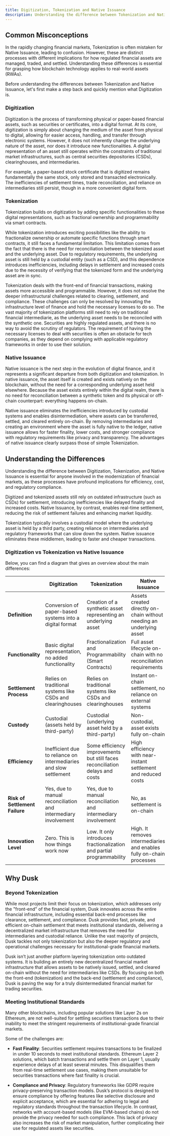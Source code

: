 ```yaml
---
title: Digitization, Tokenization and Native Issuance 
description: Understanding the difference between Tokenization and Native Issuance.
---
```


## Common Misconceptions
In the rapidly changing financial markets, Tokenization is often mistaken for Native Issuance, leading to confusion. However, these are distinct processes with different implications for how regulated financial assets are managed, traded, and settled. Understanding these differences is essential for grasping how blockchain technology applies to real-world assets (RWAs).


Before understanding the differences between Tokenization and Native Issuance, let's first make a step back and quickly mention what Digitization is.

### Digitization
Digitization is the process of transforming physical or paper-based financial assets, such as securities or certificates, into a digital format. At its core, digitization is simply about changing the medium of the asset from physical to digital, allowing for easier access, handling, and transfer through electronic systems. However, it does not inherently change the underlying nature of the asset, nor does it introduce new functionalities. A digital representation of an asset still operates within the constraints of traditional market infrastructures, such as central securities depositories (CSDs), clearinghouses, and intermediaries.

For example, a paper-based stock certificate that is digitized remains fundamentally the same stock, only stored and transacted electronically. The inefficiencies of settlement times, trade reconciliation, and reliance on intermediaries still persist, though in a more convenient digital form.

### Tokenization

Tokenization builds on digitization by adding specific functionalities to these digital representations, such as fractional ownership and programmability via smart contracts.

While tokenization introduces exciting possibilities like the ability to fractionalize ownership or automate specific functions through smart contracts, it still faces a fundamental limitation. This limitation comes from the fact that there is the need for reconciliation between the tokenized asset and the underlying asset. Due to regulatory requirements, the underlying asset is still held by a custodial entity (such as a CSD), and this dependence introduces inefficiencies, including delays in settlement and increased costs due to the necessity of verifying that the tokenized form and the underlying asset are in sync.

Tokenization deals with the front-end of financial transactions, making assets more accessible and programmable. However, it does not resolve the deeper infrastructural challenges related to clearing, settlement, and compliance. These challenges can only be resolved by innovating the infrastructure level of finance and hold the necessary licenses to do so. The vast majority of tokenization platforms still need to rely on traditional financial intermediarie, as the underlying asset needs to be reconciled with the synthetic one. Securities are highly regulated assets, and there is no way to avoid the scrutiny of regulators. The requirement of having the necessary licenses to deal with securities is often an obstacle for tech companies, as they depend on complying with applicable regulatory frameworks in order to use their solution.


### Native Issuance
Native issuance is the next step in the evolution of digital finance, and it represents a significant departure from both digitization and tokenization. In native issuance, the asset itself is created and exists natively on the blockchain, without the need for a corresponding underlying asset held elsewhere. Because the asset exists entirely within the digital realm, there is no need for reconciliation between a synthetic token and its physical or off-chain counterpart: everything happens on-chain.

Native issuance eliminates the inefficiencies introduced by custodial systems and enables disintermediation, where assets can be transferred, settled, and cleared entirely on-chain. By removing intermediaries and creating an environment where the asset is fully native to the ledger, native issuance allows for faster finality, lower costs, and stronger compliance with regulatory requirements like privacy and transparency. The advantages of native issuance clearly surpass those of simple Tokenization.

## Understanding the Differences
Understanding the difference between Digitization, Tokenization, and Native Issuance is essential for anyone involved in the modernization of financial markets, as these processes have profound implications for efficiency, cost, and regulatory compliance.

Digitized and tokenized assets still rely on outdated infrastructure (such as CSDs) for settlement, introducing inefficiencies like delayed finality and increased costs. Native Issuance, by contrast, enables real-time settlement, reducing the risk of settlement failures and enhancing market liquidity.

Tokenization typically involves a custodial model where the underlying asset is held by a third party, creating reliance on intermediaries and regulatory frameworks that can slow down the system. Native issuance eliminates these middlemen, leading to faster and cheaper transactions.

### Digitization vs Tokenization vs Native Issuance
Below, you can find a diagram that gives an overview about the main differences:

|                      | **Digitization**                                                      | **Tokenization**                                                    | **Native Issuance**                                                |
|---------------------------------|----------------------------------------------------------------------|--------------------------------------------------------------------|--------------------------------------------------------------------|
| **Definition**                  | Conversion of paper-based systems into a digital format                   | Creation of a synthetic asset representing an underlying asset | Assets created directly on-chain without needing an underlying asset |
| **Functionality**               | Basic digital representation, no added functionality                  | Fractionalization and Programmability (Smart Contracts) | Full asset lifecycle on-chain with no reconciliation requirements  |
| **Settlement Process**          | Relies on traditional systems like CSDs and clearinghouses             | Relies on traditional systems like CSDs and clearinghouses             | Instant on-chain settlement, no reliance on external systems        |
| **Custody**                     | Custodial (assets held by third-party)                               | Custodial (underlying asset held by a third-party)                     | Non-custodial, asset exists fully on-chain                          |
| **Efficiency**                  | Inefficient due to reliance on intermediaries and slow settlement      | Some efficiency improvements but still faces reconciliation delays and costs   | High efficiency with near-instant settlement and reduced costs   |
| **Risk of Settlement Failure**   | Yes, due to manual reconciliation and intermediary involvement       | Yes, due to manual reconciliation and intermediary involvement                 | No, as settlement is on-chain                    |
| **Innovation Level**            | Zero. This is how things work now                  | Low. It only introduces fractionalization and partial programmability              | High. It removes intermediaries and enables fully on-chain processes    |

## Why Dusk

### Beyond Tokenization

While most projects limit their focus on tokenization, which addresses only the "front-end" of the financial system, Dusk innovates across the entire financial infrastructure, including essential back-end processes like clearance, settlement, and compliance. Dusk provides fast, private, and efficient on-chain settlement that meets institutional standards, delivering a decentralized market infrastructure that removes the need for intermediaries and custodial reliance. Unlike the vast majority of projects, Dusk tackles not only tokenization but also the deeper regulatory and operational challenges necessary for institutional-grade financial markets.

Dusk isn’t just another platform layering tokenization onto outdated systems. It is building an entirely new decentralized financial market infrastructure that allows assets to be natively issued, settled, and cleared on-chain without the need for intermediaries like CSDs. By focusing on both the front-end (tokenization) and the back-end (settlement and compliance), Dusk is paving the way for a truly disintermediated financial market for trading securities.

### Meeting Institutional Standards

Many other blockchains, including popular solutions like Layer 2s on Ethereum, are not well-suited for settling securities transactions due to their inability to meet the stringent requirements of institutional-grade financial markets. 

Some of the challenges are:

- **Fast Finality**: Securities settlement requires transactions to be finalized in under 10 seconds to meet institutional standards. Ethereum Layer 2 solutions, which batch transactions and settle them on Layer 1, usually experience delays of at least several minutes. This disqualifies them from real-time settlement use cases, making them unsuitable for securities transactions where fast finality is crucial.

- **Compliance and Privacy**: Regulatory frameworks like GDPR require privacy-preserving transaction models. Dusk’s protocol is designed to ensure compliance by offering features like selective disclosure and explicit acceptance, which are essential for adhering to legal and regulatory standards throughout the transaction lifecycle. In contrast, networks with account-based models (like EVM-based chains) do not provide the privacy needed for such compliance. This lack of privacy also increases the risk of market manipulation, further complicating their use for regulated assets like securities.